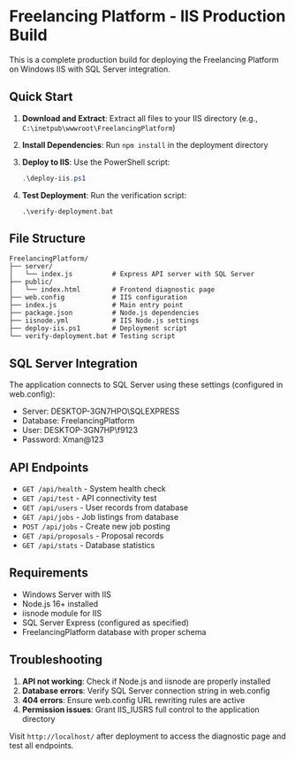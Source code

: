 # Freelancing Platform - IIS Production Build

This is a complete production build for deploying the Freelancing Platform on Windows IIS with SQL Server integration.

## Quick Start

1. **Download and Extract**: Extract all files to your IIS directory (e.g., `C:\inetpub\wwwroot\FreelancingPlatform`)

2. **Install Dependencies**: Run `npm install` in the deployment directory

3. **Deploy to IIS**: Use the PowerShell script:
   ```powershell
   .\deploy-iis.ps1
   ```

4. **Test Deployment**: Run the verification script:
   ```batch
   .\verify-deployment.bat
   ```

## File Structure

```
FreelancingPlatform/
├── server/
│   └── index.js          # Express API server with SQL Server
├── public/
│   └── index.html        # Frontend diagnostic page
├── web.config            # IIS configuration
├── index.js              # Main entry point
├── package.json          # Node.js dependencies
├── iisnode.yml           # IIS Node.js settings
├── deploy-iis.ps1        # Deployment script
└── verify-deployment.bat # Testing script
```

## SQL Server Integration

The application connects to SQL Server using these settings (configured in web.config):
- Server: DESKTOP-3GN7HPO\SQLEXPRESS
- Database: FreelancingPlatform
- User: DESKTOP-3GN7HP\f9123
- Password: Xman@123

## API Endpoints

- `GET /api/health` - System health check
- `GET /api/test` - API connectivity test
- `GET /api/users` - User records from database
- `GET /api/jobs` - Job listings from database
- `POST /api/jobs` - Create new job posting
- `GET /api/proposals` - Proposal records
- `GET /api/stats` - Database statistics

## Requirements

- Windows Server with IIS
- Node.js 16+ installed
- iisnode module for IIS
- SQL Server Express (configured as specified)
- FreelancingPlatform database with proper schema

## Troubleshooting

1. **API not working**: Check if Node.js and iisnode are properly installed
2. **Database errors**: Verify SQL Server connection string in web.config
3. **404 errors**: Ensure web.config URL rewriting rules are active
4. **Permission issues**: Grant IIS_IUSRS full control to the application directory

Visit `http://localhost/` after deployment to access the diagnostic page and test all endpoints.